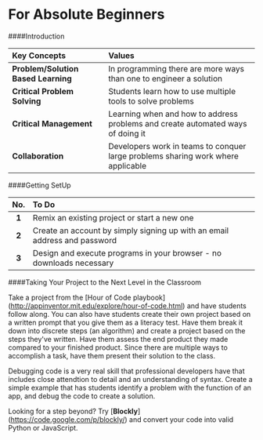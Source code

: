 For Absolute Beginners
===============

####Introduction



|Key Concepts| Values|
|:------------|:---------|
| **Problem/Solution Based Learning**| In programming there are more ways than one to engineer a solution|
| **Critical Problem Solving**| Students learn how to use multiple tools to solve problems|
| **Critical Management**| Learning when and how to address problems and create automated ways of doing it|
| **Collaboration**| Developers work in teams to conquer large problems sharing work where applicable|

####Getting SetUp

| **No.**| **To Do** |
|:-------------:|:----------|
|**1**| Remix an existing project or start a new one | 
|**2**| Create an account by simply signing up with an email address and password | 
|**3**| Design and execute programs in your browser - no downloads necessary |

####Taking Your Project to the Next Level in the Classroom

Take a project from the [Hour of Code playbook] (http://appinventor.mit.edu/explore/hour-of-code.html) and have students follow along.  You can also have students create their own project based on a written prompt that you give them as a literacy test.  Have them break it down into discrete steps (an algorithm) and create a project based on the steps they've written.  Have them assess the end product they made compared to your finished product.  Since there are multiple ways to accomplish a task, have them present their solution to the class.

Debugging code is a very real skill that professional developers have that includes close attendtion to detail and an understanding of syntax.  Create a simple example that has students identify a problem with the function of an app, and debug the code to create a solution.  

Looking for a step beyond?  Try [**Blockly**] (https://code.google.com/p/blockly/) and convert your code into valid Python or JavaScript.  



